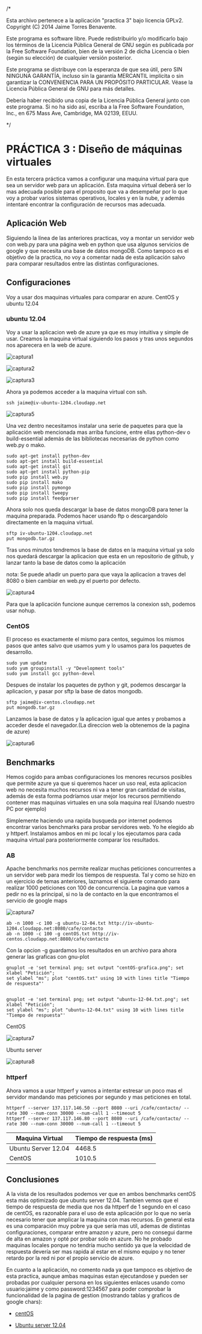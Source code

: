 /*

  Esta archivo pertenece a la aplicación "practica 3" bajo licencia GPLv2.
  Copyright (C) 2014 Jaime Torres Benavente.

  Este programa es software libre. Puede redistribuirlo y/o modificarlo bajo los términos 
  de la Licencia Pública General de GNU según es publicada por la Free Software Foundation, 
  bien de la versión 2 de dicha Licencia o bien (según su elección) de cualquier versión 
  posterior.

  Este programa se distribuye con la esperanza de que sea útil, pero SIN NINGUNA GARANTÍA, 
  incluso sin la garantía MERCANTIL implícita o sin garantizar la CONVENIENCIA PARA UN 
  PROPÓSITO PARTICULAR. Véase la Licencia Pública General de GNU para más detalles.

  Debería haber recibido una copia de la Licencia Pública General junto con este programa. 
  Si no ha sido así, escriba a la Free Software Foundation, Inc., en 675 Mass Ave, Cambridge, 
  MA 02139, EEUU.

*/

# PRÁCTICA 3 : Diseño de máquinas virtuales

En esta tercera práctica vamos a configurar una maquina virtual para que sea un servidor web
para un aplicación. Esta maquina virtual deberá ser lo mas adecuada posible para el proposito
que va a desempeñar por lo que voy a probar varios sistemas operativos, locales y en la nube,
y además intentaré encontrar la configuración de recursos mas adecuada.


## Aplicación Web

Siguiendo la línea de las anteriores practicas, voy a montar un servidor web con web.py para
una página web en python que usa algunos servicios de google y que necesita una base de datos
mongoDB. Como tampoco es el objetivo de la practica, no voy a comentar nada de esta aplicación
salvo para comparar resultados entre las distintas configuraciones.

## Configuraciones

Voy a usar dos maquinas virtuales para comparar en azure. CentOS y ubuntu 12.04

### ubuntu 12.04

Voy a usar la aplicacion web de azure ya que es muy intuitiva y simple de usar.
Creamos la maquina virtual siguiendo los pasos y tras unos segundos nos aparecera
en la web de azure.

![captura1](https://dl.dropboxusercontent.com/u/17453375/ubuntu-server-12-04.png)

![captura2](https://dl.dropboxusercontent.com/u/17453375/ubuntu-server-12-04-2.png)

![captura3](https://dl.dropboxusercontent.com/u/17453375/ubuntu-server-12-04-3.png)


Ahora ya podemos acceder a la maquina virtual con ssh.

    ssh jaime@iv-ubuntu-1204.cloudapp.net 

![captura5](https://dl.dropboxusercontent.com/u/17453375/ssh-azure-ubuntu1204.png)

Una vez dentro necesitamos instalar una serie de paquetes para que la aplicación web
mencionada mas arriba funcione, entre ellas python-dev o build-essential además de
las bibliotecas necesarias de python como web.py o mako.

    sudo apt-get install python-dev
    sudo apt-get install build-essential
    sudo apt-get install git
    sudo apt-get install python-pip
    sudo pip install web.py
    sudo pip install mako
    sudo pip install pymongo
    sudo pip install tweepy
    sudo pip install feedparser

Ahora solo nos queda descargar la base de datos mongoDB para tener la maquina preparada.
Podemos hacer usando ftp o descargandolo directamente en la maquina virtual.

    sftp iv-ubuntu-1204.cloudapp.net
    put mongodb.tar.gz

Tras unos minutos tendremos la base de datos en la maquina virtual ya solo nos quedará
descargar la aplicacion que esta en un repositorio de github, y lanzar tanto la base
de datos como la aplicación

nota: Se puede añadir un puerto para que vaya la aplicacion a traves del 8080 o bien cambiar
en web.py el puerto por defecto.


![captura4](https://dl.dropboxusercontent.com/u/17453375/ubuntu-server-12-04-4.png)

Para que la aplicación funcione aunque cerremos la conexion ssh, podemos usar nohup.

### CentOS

El proceso es exactamente el mismo para centos, seguimos los mismos pasos que antes 
salvo que usamos yum y lo usamos para los paquetes de desarrollo.

    sudo yum update
    sudo yum groupinstall -y "Development tools"
    sudo yum install gcc python-devel

Despues de instalar los paquetes de python y git, podemos descargar la aplicacion,
y pasar por sftp la base de datos mongodb.

    sftp jaime@iv-centos.cloudapp.net
    put mongodb.tar.gz

Lanzamos la base de datos y la aplicacion igual que antes y probamos a acceder desde
el navegador.(La direccion web la obtenemos de la pagina de azure)


![captura6](https://dl.dropboxusercontent.com/u/17453375/centOS.png)


## Benchmarks

Hemos cogido para ambas configuraciones los menores recursos posibles que permite azure
ya que si queremos hacer un uso real, esta aplicacion web no necesita muchos recursos ni
va a tener gran cantidad de visitas, además de esta forma podríamos usar mejor los recursos
permitiendo contener mas maquinas virtuales en una sola maquina real (Usando nuestro PC
por ejemplo)

Simplemente haciendo una rapida busqueda por internet podemos encontrar varios benchmarks para
probar servidores web. Yo he elegido ab y httperf. Instalamos ambos en mi pc local y los 
ejecutamos para cada maquina virtual para posteriormente comparar los resultados.

### AB

Apache benchmarks nos permite realizar muchas peticiones concurrentes a un servidor web para 
medir los tiempos de respuesta. Tal y como se hizo en un ejercicio de temas anteriores, laznamos
el siguiente comando para realizar 1000 peticiones con 100 de concurrencia. La pagina que vamos
a pedir no es la principal, si no la de contacto en la que encontramos el servicio de google maps

![captura7](https://dl.dropboxusercontent.com/u/17453375/cafe-maps.png)



    ab -n 1000 -c 100 -g ubuntu-12-04.txt http://iv-ubuntu-1204.cloudapp.net:8080/cafe/contacto
    ab -n 1000 -c 100 -g centOS.txt http://iv-centos.cloudapp.net:8080/cafe/contacto

Con la opcion -g guardamos los resultados en un archivo para ahora generar las graficas con
gnu-plot

    gnuplot -e 'set terminal png; set output "centOS-grafica.png"; set xlabel "Petición"; 
    set ylabel "ms"; plot "centOS.txt" using 10 with lines title "Tiempo de respuesta"'


    gnuplot -e 'set terminal png; set output "ubuntu-12-04.txt.png"; set xlabel "Petición"; 
    set ylabel "ms"; plot "ubuntu-12-04.txt" using 10 with lines title "Tiempo de respuesta"'

CentOS

![captura7](https://dl.dropboxusercontent.com/u/17453375/centOS-grafica.png)


Ubuntu server

![captura8](https://dl.dropboxusercontent.com/u/17453375/ubuntu-12-04-grafica.png)


### httperf

Ahora vamos a usar httperf y vamos a intentar estresar un poco mas el servidor mandando
mas peticiones por segundo y mas peticiones en total.

    httperf --server 137.117.146.50 --port 8080 --uri /cafe/contacto/ --rate 300 --num-conn 30000 --num-call 1 --timeout 5
    httperf --server 137.117.146.80 --port 8080 --uri /cafe/contacto/ --rate 300 --num-conn 30000 --num-call 1 --timeout 5

| Maquina Virtual | Tiempo de respuesta (ms) |
| --------------- | ------------------------ |
| Ubuntu Server 12.04| 4468.5 |
| CentOS |  1010.5 |


## Conclusiones

A la vista de los resultados podemos ver que en ambos benchmarks centOS esta más optimizado
que ubuntu server 12.04. Tambien vemos que el tiempo de respuesta de media que nos da httperf
de 1 segundo en el caso de centOS, es razonable para el uso de esta aplicación por lo que
no sería necesario tener que amplicar la maquina con mas recursos. En general esta es una
comparación muy pobre ya que sería mas util, ademas de distintas configuraciones, comparar
entre amazon y azure, pero no consegui darme de alta en amazon y opté por probar solo en 
azure. No he probado maquinas locales porque no tendría mucho sentido ya que la velocidad de
respuesta devería ser mas rapida al estar en el mismo equipo y no tener retardo por la red
ni por el propio servicio de azure.

En cuanto a la aplicación, no comento nada ya que tampoco es objetivo de esta practica, 
aunque ambas maquinas estan ejecutandose y pueden ser probadas por cualquier persona en
los siguientes enlaces usando como usuario:jaime y como password:1234567 para poder comprobar
la funcionalidad de la pagina de gestion (mostrando tablas y graficos de google chars):

* [centOS](http://iv-centos.cloudapp.net:8080/cafe)

* [Ubuntu server 12.04](http://iv-ubuntu-1204.cloudapp.net:8080/cafe)

